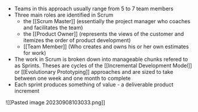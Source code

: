 - Teams in this approach usually range from 5 to 7 team members
- Three main roles are identified in Scrum
	- the [[Scrum Master]] (essentially the project manager who coaches and facilitates the team)
	- the [[Product Owner]] (represents the views of the customer and itemizes the order of product development)
	- [[Team Member]] (Who creates and owns his or her own estimates for work)
- The work in Scrum is broken down into manageable chunks refered to as Sprints. Theses are cycles of the [[Incremental Development Model]] or [[Evolutionary Prototyping]] approaches and are sized to take between one week and one month to complete
- Each sprint produces something of value - a deliverable product increment

![[Pasted image 20230908103033.png]]

